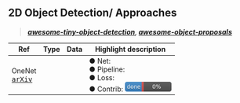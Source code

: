 ## 2D Object Detection/ Approaches

>**_[awesome-tiny-object-detection](https://github.com/kuanhungchen/awesome-tiny-object-detection), [awesome-object-proposals](https://github.com/caocuong0306/awesome-object-proposals)_**

| Ref | Type | Data | Highlight description | 
| -- | -- | -- | -- | 
| OneNet <br/> [<kbd>arXiv</kbd>](https://arxiv.org/pdf/2012.05780.pdf) | | | ● Net: <br/>● Pipeline: <br/>● Loss: <br/> ● Contrib: [<img src="../doc/0.png" width="95">](onenet.md) |